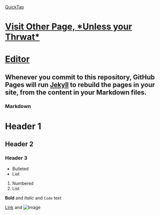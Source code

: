 [QuickTap](https://bedirgonul.github.io)

<h1><a href="https://bedirgonul.github.io/layout.html">Visit Other Page, *Unless your Thrwat*</a><h1>



[Editor](https://github.com/BedirGonul/BedirGonul.github.io/edit/main/README.md)

  
## Whenever you commit to this repository, GitHub Pages will run [Jekyll](https://jekyllrb.com/) to rebuild the pages in your site, from the content in your Markdown files.

### Markdown

# Header 1
## Header 2
### Header 3

- Bulleted
- List

1. Numbered
2. List

**Bold** and _Italic_ and `Code` text

[Link](url) and ![Image](src)
```

